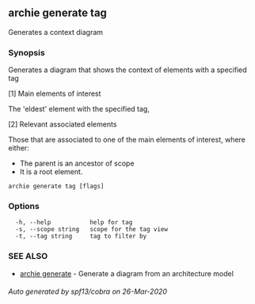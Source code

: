 ## archie generate tag

Generates a context diagram

### Synopsis

Generates a diagram that shows the context of elements with a specified tag

[1] Main elements of interest

The 'eldest' element with the specified tag,

[2] Relevant associated elements

Those that are associated to one of the main elements of interest, where either:
- The parent is an ancestor of scope
- It is a root element.

```
archie generate tag [flags]
```

### Options

```
  -h, --help           help for tag
  -s, --scope string   scope for the tag view
  -t, --tag string     tag to filter by
```

### SEE ALSO

* [archie generate](archie_generate.md)	 - Generate a diagram from an architecture model

###### Auto generated by spf13/cobra on 26-Mar-2020
